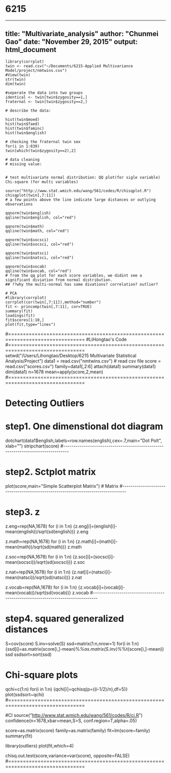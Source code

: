 # 6215
---
title: "Multivariate_analysis"
author: "Chunmei Gao"
date: "November 29, 2015"
output: html_document
---

```{r}
library(corrplot)
twin <- read.csv("~/Documents/6215-Applied Multivariance Model/project/nmtwins.csv")
#View(twin)
str(twin)
dim(twin)
```

```{r}
#seperate the data into two groups
identical <- twin[twin$zygosity==1,]
fraternal <- twin[twin$zygosity==2,]

# describe the data:

hist(twin$moed)
hist(twin$faed)
hist(twin$faminc)
hist(twin$english)

# checking the fraternal twin sex
for(i in 1:839)
twin[which(twin$zygosity==2),2]

# data cleaning
# missing value:


```

```{r}
# test multivariate normal distribution: QQ plot(for sigle variable)  Chi-square (for multi variables)

source("http://www.stat.wmich.edu/wang/561/codes/R/chisqplot.R")
chisqplot(twin[,7:11]) 
# a few points above the line indicate large distances or outlying observations

qqnorm(twin$english)
qqline(twin$english, col="red")

qqnorm(twin$math)
qqline(twin$math, col="red")

qqnorm(twin$socsci)
qqline(twin$socsci, col="red")

qqnorm(twin$natsci)
qqline(twin$natsci, col="red")

qqnorm(twin$vocab)
qqline(twin$vocab, col="red")
# from the qq plot for each score variables, we didint see a significant diviation from normal distribution.
## ??why the multi-normal has some divations? correlation? outlier?

```


```{r}
# PCA
#library(corrplot)
corrplot(cor(twin[,7:11]),method="number")
fit <- princomp(twin[,7:11], cor=TRUE)
summary(fit)
loadings(fit)
fit$scores[1:10,]
plot(fit,type="lines")
```
#================================================================================
#LiHongtao's Code
#================================================================================
setwd("/Users/Lihongtao/Desktop/6215 Multivariate Statistical Analysis/Project")
data1 = read.csv("nmtwins.csv")  # read csv file 
score = read.csv("scores.csv")
family=data1[,2:6]
attach(data1)
summary(data1)
dim(data1)
n=1678
mean=apply(score,2,mean)
#================================================================================

# Detecting Outliers
# step1. One dimenstional dot diagram
dotchart(data1$english,labels=row.names(english),cex=.7,main="Dot Polt", xlab="")
stripchart(score)
#--------------------------------------------------------------------------------

# step2. Sctplot matrix 
plot(score,main="Simple Scatterplot Matrix") # Matrix
#--------------------------------------------------------------------------------

# step3. z
z.eng=rep(NA,1678)
for (i in 1:n)
  {z.eng[i]=(english[i]-mean(english))/sqrt(sd(english))}
z.eng

z.math=rep(NA,1678)
for (i in 1:n)
{z.math[i]=(math[i]-mean(math))/sqrt(sd(math))}
z.math

z.soc=rep(NA,1678)
for (i in 1:n)
{z.soc[i]=(socsci[i]-mean(socsci))/sqrt(sd(socsci))}
z.soc

z.nat=rep(NA,1678)
for (i in 1:n)
{z.nat[i]=(natsci[i]-mean(natsci))/sqrt(sd(natsci))}
z.nat

z.vocab=rep(NA,1678)
for (i in 1:n)
{z.vocab[i]=(vocab[i]-mean(vocab))/sqrt(sd(vocab))}
z.vocab
#--------------------------------------------------------------------------------

# step4. squared generalized distances
S=cov(score)
S.inv=solve(S)
ssd=matrix(1:n,nrow=1)
for(i in 1:n)
{ssd[i]=as.matrix(score[i,]-mean)%*%as.matrix(S.inv)%*%t(score[i,]-mean)}
ssd
ssdsort=sort(ssd)
# Chi-square plots
qchi=c(1:n)
for(i in 1:n)
{qchi[i]=qchisq(p=((i-1/2)/n),df=5)}
plot(ssdsort~qchi)
#================================================================================

#CI
source("http://www.stat.wmich.edu/wang/561/codes/R/ci.R")
confidence(n=1678,xbar=mean,S=S, conf.region=T,alpha=.05)


score=as.matrix(score)
family=as.matrix(family)
fit=lm(score~family)
summary(fit)

library(outliers)
plot(fit,which=4)

chisq.out.test(score,variance=var(score), opposite=FALSE)
#================================================================================
